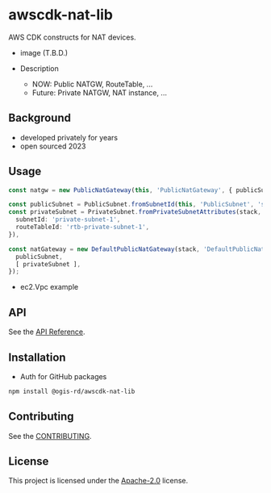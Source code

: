# awscdk-nat-lib

AWS CDK constructs for NAT devices.

* image (T.B.D.)

* Description
  * NOW: Public NATGW, RouteTable, ...
  * Future: Private NATGW, NAT instance, ...

## Background

* developed privately for years
* open sourced 2023

## Usage

```typescript
const natgw = new PublicNatGateway(this, 'PublicNatGateway', { publicSubnet })
```

```typescript
const publicSubnet = PublicSubnet.fromSubnetId(this, 'PublicSubnet', 'subnet-123456789abcdefgh')
const privateSubnet = PrivateSubnet.fromPrivateSubnetAttributes(stack, 'PrivateSubnet', {
  subnetId: 'private-subnet-1',
  routeTableId: 'rtb-private-subnet-1',
}),

const natGateway = new DefaultPublicNatGateway(stack, 'DefaultPublicNatGateway', {
  publicSubnet,
  [ privateSubnet ],
});
```

* ec2.Vpc example

## API

See the [API Reference](API.md).

## Installation

* Auth for GitHub packages

```sh
npm install @ogis-rd/awscdk-nat-lib
```

## Contributing

See the [CONTRIBUTING](CONTRIBUTING.md).

## License

This project is licensed under the [Apache-2.0](LICENSE) license.
